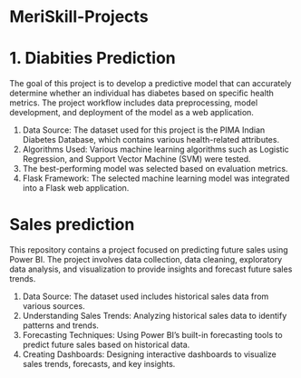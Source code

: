 # MeriSkill-Projects

# 1. Diabities Prediction
The goal of this project is to develop a predictive model that can accurately determine whether an individual has diabetes based on specific health metrics. The project workflow includes data preprocessing, model development, and deployment of the model as a web application.
1. Data Source: The dataset used for this project is the PIMA Indian Diabetes Database, which contains various health-related attributes.
2. Algorithms Used: Various machine learning algorithms such as Logistic Regression, and Support Vector Machine (SVM) were tested.
3. The best-performing model was selected based on evaluation metrics.
4. Flask Framework: The selected machine learning model was integrated into a Flask web application.


# Sales prediction
This repository contains a project focused on predicting future sales using Power BI. The project involves data collection, data cleaning, exploratory data analysis, and visualization to provide insights and forecast future sales trends.
1. Data Source: The dataset used includes historical sales data from various sources.
2. Understanding Sales Trends: Analyzing historical sales data to identify patterns and trends.
3. Forecasting Techniques: Using Power BI’s built-in forecasting tools to predict future sales based on historical data.
4. Creating Dashboards: Designing interactive dashboards to visualize sales trends, forecasts, and key insights.

